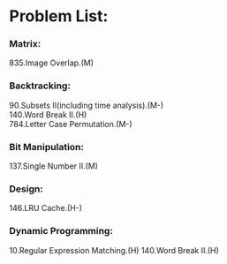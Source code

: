 # Problem List:  
  
### Matrix:  
835.Image Overlap.(M)

### Backtracking:  
90.Subsets II(including time analysis).(M-)  
140.Word Break II.(H)  
784.Letter Case Permutation.(M-)

### Bit Manipulation:
137.Single Number II.(M)

### Design:
146.LRU Cache.(H-)

### Dynamic Programming:
10.Regular Expression Matching.(H)
140.Word Break II.(H)